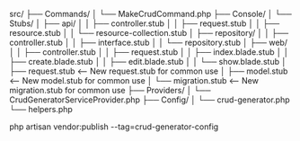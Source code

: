 src/
├── Commands/
│   └── MakeCrudCommand.php
├── Console/
│   └── Stubs/
│       ├── api/
│       │   ├── controller.stub
│       │   ├── request.stub
│       │   ├── resource.stub
│       │   └── resource-collection.stub
│       ├── repository/
│       │   ├── controller.stub
│       │   ├── interface.stub
│       │   └── repository.stub
│       ├── web/
│       │   ├── controller.stub
│       │   ├── request.stub
│       │   ├── index.blade.stub
│       │   ├── create.blade.stub
│       │   ├── edit.blade.stub
│       │   └── show.blade.stub
│       ├── request.stub       <-- New request.stub for common use
│       ├── model.stub         <-- New model.stub for common use
│       └── migration.stub     <-- New migration.stub for common use
├── Providers/
│   └── CrudGeneratorServiceProvider.php
├── Config/
│   └── crud-generator.php
└── helpers.php


php artisan vendor:publish --tag=crud-generator-config


